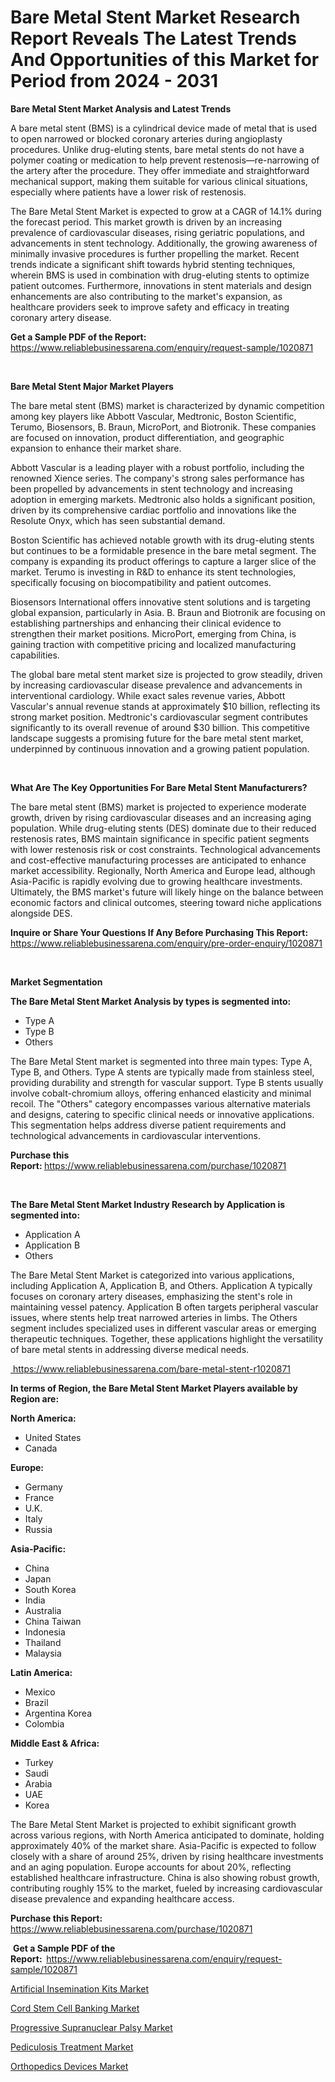<p><h1>Bare Metal Stent Market Research Report Reveals The Latest Trends And Opportunities of this Market for Period from 2024 - 2031</h1></p><p><strong>Bare Metal Stent Market Analysis and Latest Trends</strong></p>
<p><p>A bare metal stent (BMS) is a cylindrical device made of metal that is used to open narrowed or blocked coronary arteries during angioplasty procedures. Unlike drug-eluting stents, bare metal stents do not have a polymer coating or medication to help prevent restenosis—re-narrowing of the artery after the procedure. They offer immediate and straightforward mechanical support, making them suitable for various clinical situations, especially where patients have a lower risk of restenosis.</p><p>The Bare Metal Stent Market is expected to grow at a CAGR of 14.1% during the forecast period. This market growth is driven by an increasing prevalence of cardiovascular diseases, rising geriatric populations, and advancements in stent technology. Additionally, the growing awareness of minimally invasive procedures is further propelling the market. Recent trends indicate a significant shift towards hybrid stenting techniques, wherein BMS is used in combination with drug-eluting stents to optimize patient outcomes. Furthermore, innovations in stent materials and design enhancements are also contributing to the market's expansion, as healthcare providers seek to improve safety and efficacy in treating coronary artery disease.</p></p>
<p><strong>Get a Sample PDF of the Report:&nbsp;</strong> <a href="https://www.reliablebusinessarena.com/enquiry/request-sample/1020871?utm_campaign=1841&utm_medium=2&utm_source=Github&utm_content=ia&utm_term=26122024&utm_id=bare-metal-stent">https://www.reliablebusinessarena.com/enquiry/request-sample/1020871</a></p>
<p>&nbsp;</p>
<p><strong>Bare Metal Stent Major Market Players</strong></p>
<p><p>The bare metal stent (BMS) market is characterized by dynamic competition among key players like Abbott Vascular, Medtronic, Boston Scientific, Terumo, Biosensors, B. Braun, MicroPort, and Biotronik. These companies are focused on innovation, product differentiation, and geographic expansion to enhance their market share.</p><p>Abbott Vascular is a leading player with a robust portfolio, including the renowned Xience series. The company's strong sales performance has been propelled by advancements in stent technology and increasing adoption in emerging markets. Medtronic also holds a significant position, driven by its comprehensive cardiac portfolio and innovations like the Resolute Onyx, which has seen substantial demand.</p><p>Boston Scientific has achieved notable growth with its drug-eluting stents but continues to be a formidable presence in the bare metal segment. The company is expanding its product offerings to capture a larger slice of the market. Terumo is investing in R&D to enhance its stent technologies, specifically focusing on biocompatibility and patient outcomes.</p><p>Biosensors International offers innovative stent solutions and is targeting global expansion, particularly in Asia. B. Braun and Biotronik are focusing on establishing partnerships and enhancing their clinical evidence to strengthen their market positions. MicroPort, emerging from China, is gaining traction with competitive pricing and localized manufacturing capabilities.</p><p>The global bare metal stent market size is projected to grow steadily, driven by increasing cardiovascular disease prevalence and advancements in interventional cardiology. While exact sales revenue varies, Abbott Vascular's annual revenue stands at approximately $10 billion, reflecting its strong market position. Medtronic's cardiovascular segment contributes significantly to its overall revenue of around $30 billion. This competitive landscape suggests a promising future for the bare metal stent market, underpinned by continuous innovation and a growing patient population.</p></p>
<p>&nbsp;</p>
<p><strong>What Are The Key Opportunities For Bare Metal Stent Manufacturers?</strong></p>
<p><p>The bare metal stent (BMS) market is projected to experience moderate growth, driven by rising cardiovascular diseases and an increasing aging population. While drug-eluting stents (DES) dominate due to their reduced restenosis rates, BMS maintain significance in specific patient segments with lower restenosis risk or cost constraints. Technological advancements and cost-effective manufacturing processes are anticipated to enhance market accessibility. Regionally, North America and Europe lead, although Asia-Pacific is rapidly evolving due to growing healthcare investments. Ultimately, the BMS market's future will likely hinge on the balance between economic factors and clinical outcomes, steering toward niche applications alongside DES.</p></p>
<p><strong>Inquire or Share Your Questions If Any Before Purchasing This Report:</strong> <a href="https://www.reliablebusinessarena.com/enquiry/pre-order-enquiry/1020871?utm_campaign=1841&utm_medium=2&utm_source=Github&utm_content=ia&utm_term=26122024&utm_id=bare-metal-stent">https://www.reliablebusinessarena.com/enquiry/pre-order-enquiry/1020871</a></p>
<p>&nbsp;</p>
<p><strong>Market Segmentation</strong></p>
<p><strong>The Bare Metal Stent Market Analysis by types is segmented into:</strong></p>
<p><ul><li>Type A</li><li>Type B</li><li>Others</li></ul></p>
<p><p>The Bare Metal Stent market is segmented into three main types: Type A, Type B, and Others. Type A stents are typically made from stainless steel, providing durability and strength for vascular support. Type B stents usually involve cobalt-chromium alloys, offering enhanced elasticity and minimal recoil. The "Others" category encompasses various alternative materials and designs, catering to specific clinical needs or innovative applications. This segmentation helps address diverse patient requirements and technological advancements in cardiovascular interventions.</p></p>
<p><strong>Purchase this Report:&nbsp;</strong><a href="https://www.reliablebusinessarena.com/purchase/1020871?utm_campaign=1841&utm_medium=2&utm_source=Github&utm_content=ia&utm_term=26122024&utm_id=bare-metal-stent">https://www.reliablebusinessarena.com/purchase/1020871</a></p>
<p>&nbsp;</p>
<p><strong>The Bare Metal Stent Market Industry Research by Application is segmented into:</strong></p>
<p><ul><li>Application A</li><li>Application B</li><li>Others</li></ul></p>
<p><p>The Bare Metal Stent Market is categorized into various applications, including Application A, Application B, and Others. Application A typically focuses on coronary artery diseases, emphasizing the stent's role in maintaining vessel patency. Application B often targets peripheral vascular issues, where stents help treat narrowed arteries in limbs. The Others segment includes specialized uses in different vascular areas or emerging therapeutic techniques. Together, these applications highlight the versatility of bare metal stents in addressing diverse medical needs.</p></p>
<p><a href="https://www.reliablebusinessarena.com/bare-metal-stent-r1020871?utm_campaign=1841&utm_medium=2&utm_source=Github&utm_content=ia&utm_term=26122024&utm_id=bare-metal-stent">&nbsp;https://www.reliablebusinessarena.com/bare-metal-stent-r1020871</a></p>
<p><strong>In terms of Region, the Bare Metal Stent Market Players available by Region are:</strong></p>
<p>
    <p> <strong> North America: </strong>
        <ul>
            <li>United States</li>
            <li>Canada</li>
        </ul>
        </p> 
    <p> <strong> Europe: </strong>
        <ul>
            <li>Germany</li>
            <li>France</li>
            <li>U.K.</li>
            <li>Italy</li>
            <li>Russia</li>
        </ul>
        </p> 
    <p> <strong> Asia-Pacific: </strong>
        <ul>
            <li>China</li>
            <li>Japan</li>
            <li>South Korea</li>
            <li>India</li>
            <li>Australia</li>
            <li>China Taiwan</li>
            <li>Indonesia</li>
            <li>Thailand</li>
            <li>Malaysia</li>
        </ul>
        </p> 
    <p> <strong> Latin America: </strong>
        <ul>
            <li>Mexico</li>
            <li>Brazil</li>
            <li>Argentina Korea</li>
            <li>Colombia</li>
        </ul>
        </p> 
    <p> <strong> Middle East & Africa: </strong>
        <ul>
            <li>Turkey</li>
            <li>Saudi</li>
            <li>Arabia</li>
            <li>UAE</li>
            <li>Korea</li>
        </ul>
    </p>
    </p>
<p><p>The Bare Metal Stent Market is projected to exhibit significant growth across various regions, with North America anticipated to dominate, holding approximately 40% of the market share. Asia-Pacific is expected to follow closely with a share of around 25%, driven by rising healthcare investments and an aging population. Europe accounts for about 20%, reflecting established healthcare infrastructure. China is also showing robust growth, contributing roughly 15% to the market, fueled by increasing cardiovascular disease prevalence and expanding healthcare access.</p></p>
<p><strong>Purchase this Report: </strong><a href="https://www.reliablebusinessarena.com/purchase/1020871?utm_campaign=1841&utm_medium=2&utm_source=Github&utm_content=ia&utm_term=26122024&utm_id=bare-metal-stent">https://www.reliablebusinessarena.com/purchase/1020871</a></p>
<p>&nbsp;<strong>Get a Sample PDF of the Report:&nbsp;&nbsp;</strong><a href="https://www.reliablebusinessarena.com/enquiry/request-sample/1020871?utm_campaign=1841&utm_medium=2&utm_source=Github&utm_content=ia&utm_term=26122024&utm_id=bare-metal-stent">https://www.reliablebusinessarena.com/enquiry/request-sample/1020871</a></p>
<p><strong></strong></p>
<p><p><a href="https://www.linkedin.com/pulse/upcoming-boom-artificial-insemination-kits-market-projections-wmawc?utm_campaign=1841&utm_medium=2&utm_source=Github&utm_content=ia&utm_term=26122024&utm_id=bare-metal-stent">Artificial Insemination Kits Market</a></p><p><a href="https://www.linkedin.com/pulse/thorough-review-cord-stem-cell-banking-market-size-share-revenue-p7fmc?utm_campaign=1841&utm_medium=2&utm_source=Github&utm_content=ia&utm_term=26122024&utm_id=bare-metal-stent">Cord Stem Cell Banking Market</a></p><p><a href="https://www.linkedin.com/pulse/detailed-progressive-supranuclear-palsy-market-analysis-2024-2031-y0y2c?utm_campaign=1841&utm_medium=2&utm_source=Github&utm_content=ia&utm_term=26122024&utm_id=bare-metal-stent">Progressive Supranuclear Palsy Market</a></p><p><a href="https://www.linkedin.com/pulse/pediculosis-treatment-market-evolution-key-trends-regional-qjwdc?utm_campaign=1841&utm_medium=2&utm_source=Github&utm_content=ia&utm_term=26122024&utm_id=bare-metal-stent">Pediculosis Treatment Market</a></p><p><a href="https://github.com/julyju69/Market-Research-Report-List-5/blob/main/orthopedics-devices-market.md?utm_campaign=1841&utm_medium=2&utm_source=Github&utm_content=ia&utm_term=26122024&utm_id=bare-metal-stent">Orthopedics Devices Market</a></p></p>